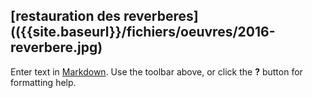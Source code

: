 ## [restauration des reverberes](({{site.baseurl}}/fichiers/oeuvres/2016-reverbere.jpg)

Enter text in [Markdown](http://daringfireball.net/projects/markdown/). Use the toolbar above, or click the **?** button for formatting help.
